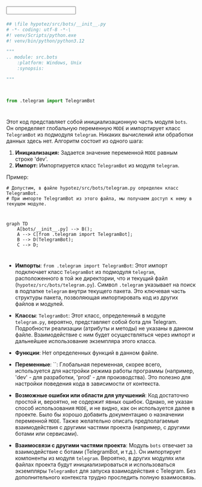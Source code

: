 # <input code>

```python
## \file hypotez/src/bots/__init__.py
# -*- coding: utf-8 -*-\
#! venv/Scripts/python.exe
#! venv/bin/python/python3.12

"""
.. module: src.bots 
	:platform: Windows, Unix
	:synopsis:

"""



from .telegram import TelegramBot
```

# <algorithm>

Этот код представляет собой инициализационную часть модуля `bots`.  Он определяет глобальную переменную `MODE` и импортирует класс `TelegramBot` из подмодуля `telegram`.  Никаких вычислений или обработки данных здесь нет. Алгоритм состоит из одного шага:

1. **Инициализация:** Задается значение переменной `MODE` равным строке 'dev'.
2. **Импорт:** Импортируется класс `TelegramBot` из модуля `telegram`.

Пример:


```
# Допустим, в файле hypotez/src/bots/telegram.py определен класс TelegramBot.
# При импорте TelegramBot из этого файла, мы получаем доступ к нему в текущем модуле.
```

# <mermaid>

```mermaid
graph TD
    A[bots/__init__.py] --> B();
    A --> C[from .telegram import TelegramBot];
    B --> D(TelegramBot);
    C --> D;
```

# <explanation>

* **Импорты**:
    `from .telegram import TelegramBot`: Этот импорт подключает класс `TelegramBot` из подмодуля `telegram`, расположенного в той же директории, что и текущий файл (`hypotez/src/bots/telegram.py`).  Символ `.telegram` указывает на поиск в подпапке `telegram` внутри текущего пакета. Это ключевая часть структуры пакета, позволяющая импортировать код из других файлов и модулей.

* **Классы**:
    `TelegramBot`: Этот класс, определенный в модуле `telegram.py`, вероятно, представляет собой бота для Telegram. Подробности реализации (атрибуты и методы) не указаны в данном файле.  Взаимодействие с ним будет осуществляться через импорт и дальнейшее использование экземпляра этого класса.

* **Функции**:
    Нет определенных функций в данном файле.

* **Переменные**:
    ``: Глобальная переменная, скорее всего, используется для настройки режима работы программы (например, 'dev' - для разработки, 'prod' - для производства).  Это полезно для настройки поведения кода в зависимости от контекста.


* **Возможные ошибки или области для улучшений**:
    Код достаточно простой и, вероятно, не содержит явных ошибок. Однако,  не указан способ использования `MODE`, и не видно, как он используется далее в проекте.  Было бы хорошо добавить документацию о назначении переменной `MODE`.  Также желательно описать предполагаемые взаимодействия с другими частями проекта (например, с другими ботами или сервисами).

* **Взаимосвязи с другими частями проекта**:
    Модуль `bots` отвечает за взаимодействие с ботами (TelegramBot, и т.д.).  Он импортирует компоненты из модуля `telegram`.  Вероятно, в других модулях или файлах проекта будут инициализироваться и использоваться экземпляры `TelegramBot` для запуска взаимодействия с Telegram.  Без дополнительного контекста трудно проследить полную взаимосвязь.